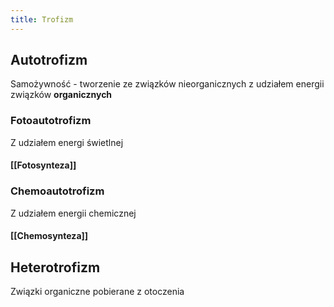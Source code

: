```yaml
---
title: Trofizm
---
```


## **Autotrofizm**
Samożywność - tworzenie ze związków nieorganicznych z udziałem energii związków **organicznych**
### Fotoautotrofizm
Z udziałem energi świetlnej
#### [[Fotosynteza]]
### Chemoautotrofizm
Z udziałem energii chemicznej
#### [[Chemosynteza]]
## **Heterotrofizm**
Związki organiczne pobierane z otoczenia
